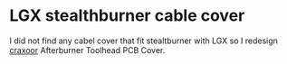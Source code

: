 # LGX stealthburner cable cover

I did not find any cabel cover that fit stealtburner with LGX so I redesign [craxoor](https://github.com/craxoor/VoronMods/tree/master/PCB%20Cover) Afterburner Toolhead PCB Cover.